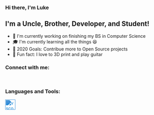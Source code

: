 ### Hi there, I'm Luke

## I'm a Uncle, Brother, Developer, and Student!

- :tada: I'm currently working on finishing my BS in Computer Science
- :mortar_board: I'm currently learning all the things :laughing:
- :floppy_disk: 2020 Goals: Contribue more to Open Source projects
- :ghost: Fun fact: I love to 3D print and play guitar

### Connect with me:

<br />

### Languages and Tools:

![vscode Logo](https://cdn.jsdelivr.net/npm/simple-icons@v3/icons/visualstudiocode.svg#vscode)

<style>
    img[src*="vscode"]{
    width: 32px;
    height: 32px;
    filter: invert(36%) sepia(99%) saturate(1853%) hue-rotate(182deg) brightness(84%) contrast(101%);
    }
</style>
<!-- <img height="32" width="32" style="filter: invert(36%) sepia(99%) saturate(1853%) hue-rotate(182deg) brightness(84%) contrast(101%);" src="https://cdn.jsdelivr.net/npm/simple-icons@v3/icons/visualstudiocode.svg" /> -->
